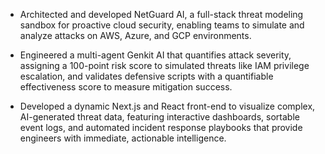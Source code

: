 - Architected and developed NetGuard AI, a full-stack threat modeling sandbox for proactive cloud security, enabling teams to simulate and analyze attacks on AWS, Azure, and GCP environments.

- Engineered a multi-agent Genkit AI that quantifies attack severity, assigning a 100-point risk score to simulated threats like IAM privilege escalation, and validates defensive scripts with a quantifiable effectiveness score to measure mitigation success.

- Developed a dynamic Next.js and React front-end to visualize complex, AI-generated threat data, featuring interactive dashboards, sortable event logs, and automated incident response playbooks that provide engineers with immediate, actionable intelligence.
